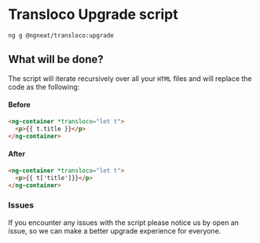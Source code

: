 # Transloco Upgrade script

`ng g @ngneat/transloco:upgrade`

## What will be done?

The script will iterate recursively over all your `HTML` files and will replace the code as the following:

#### Before

```html
<ng-container *transloco="let t">
  <p>{{ t.title }}</p>
</ng-container>
```

#### After

```html
<ng-container *transloco="let t">
  <p>{{ t['title']}}</p>
</ng-container>
```

### Issues

If you encounter any issues with the script please notice us by open an issue, so we can make a better upgrade experience for everyone.
